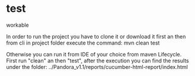 # test
workable

In order to run the project you have to clone it or download it first an then from cli 
in project folder execute the command: mvn clean test

Otherwise you can run it from IDE of your choice from maven Lifecycle. First run "clean" an then "test", 
after the execution you can find the results under the folder: ../Pandora_v1.1/reports/cucumber-html-report/index.html

